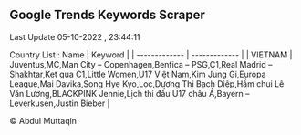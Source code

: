 

## Google Trends Keywords Scraper 
 
Last Update 05-10-2022 , 23:44:11

Country List :
 Name  | Keyword |
| ------------- | ------------- |
| VIETNAM | Juventus,MC,Man City – Copenhagen,Benfica – PSG,C1,Real Madrid – Shakhtar,Ket qua C1,Little Women,U17 Việt Nam,Kim Jung Gi,Europa League,Mai Davika,Song Hye Kyo,Loc,Dương Thị Bạch Diệp,Hầm chui Lê Văn Lương,BLACKPINK Jennie,Lịch thi đấu U17 châu Á,Bayern – Leverkusen,Justin Bieber |



© Abdul Muttaqin 
